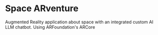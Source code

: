 # Space ARventure
Augmented Reality application about space with an integrated custom AI LLM chatbot.
Using ARFoundation's ARCore
